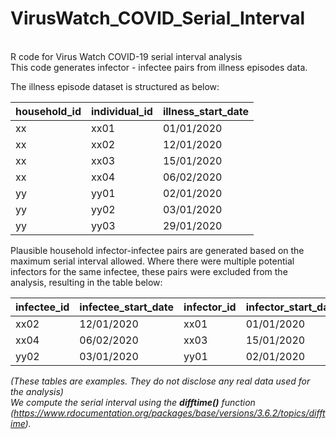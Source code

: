 # VirusWatch_COVID_Serial_Interval
<br>
R code for Virus Watch COVID-19 serial interval analysis <br>
This code generates infector - infectee pairs from illness episodes data.<br>

The illness episode dataset is structured as below:

| household_id | individual_id | illness_start_date |
|--------------|---------------|--------------------|
| xx           | xx01          | 01/01/2020         |
| xx           | xx02          | 12/01/2020         |
| xx           | xx03          | 15/01/2020         |
| xx           | xx04          | 06/02/2020         |
| yy           | yy01          | 02/01/2020         |
| yy           | yy02          | 03/01/2020         |
| yy           | yy03          | 29/01/2020         |


Plausible household infector-infectee pairs are generated based on the maximum serial interval allowed. Where there were multiple potential infectors for the same infectee, these pairs were excluded from the analysis, resulting in the table below: <br>

| infectee_id | infectee_start_date | infector_id | infector_start_date |
|-------------|---------------------|-------------|---------------------|
| xx02        | 12/01/2020          | xx01        | 01/01/2020          |
| xx04        | 06/02/2020          | xx03        | 15/01/2020          |
| yy02        | 03/01/2020          | yy01        | 02/01/2020          |



*(These tables are examples. They do not disclose any real data used for the analysis)* <br>
*We compute the serial interval using the ***difftime()*** function (https://www.rdocumentation.org/packages/base/versions/3.6.2/topics/difftime).*
